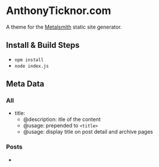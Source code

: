 # AnthonyTicknor.com

A theme for the [Metalsmith](http://www.metalsmith.io/) static site generator.

## Install & Build Steps

* `npm install`
* `node index.js`

## Meta Data

### All

* title: 
  * @description: itle of the content
  * @usage: prepended to `<title>`
  * @usage: display title on post detail and archive pages

### Posts

* 
